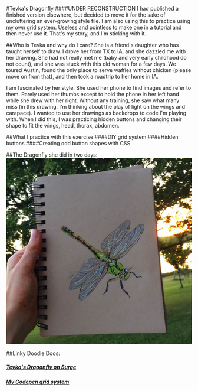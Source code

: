 #Tevka's Dragonfly
####UNDER RECONSTRUCTION
I had published a finished version elsewhere, but decided to move it for the sake of uncluttering an ever-growing style file. 
I am also using this to practice using my own grid system. Useless and pointless to make one in a tutorial and then never use it. 
That's my story, and I'm sticking with it.

##Who is Tevka and why do I care?
She is a friend's daughter who has taught herself to draw. I drove her from TX to IA, and she dazzled me with her drawing. She had not really met me (baby and very early childhood do not count), and she was stuck with this old woman for a few days. We toured Austin, found the only place to serve waffles without chicken (please move on from that), and then took a roadtrip to her home in IA. 

I am fascinated by her style. She used her phone to find images and refer to them. Rarely used her thumbs except to hold the phone in her left hand while she drew with her right. Without any training, she saw what many miss (in this drawing, I'm thinking about the play of light on the wings and carapace). I wanted to use her drawings as backdrops to code I'm playing with. When I did this, I was practicing hidden buttons and changing their shape to fit the wings, head, thorax, abdomen.  

##What I practice with this exercise
####DIY grid system
####Hidden buttons
####Creating odd button shapes with CSS

##The Dragonfly she did in two days:
![dragonfly drawing held by against backdrop of lake](./images/tevka_dragonfly.jpg "dragonfly drawing held by Tevka")


##Linky Doodle Doos:
##### [Tevka's Dragonfly on Surge](tevkas-dragonfly.surge.sh)

##### [My Codepen grid system](http://codepen.io/ihatetoast/pen/NRVvxq)